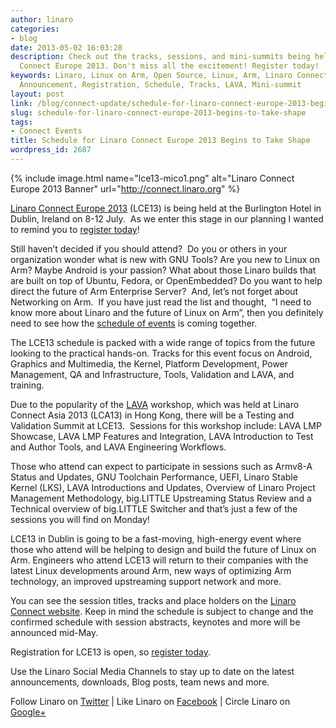 ```yaml
---
author: linaro
categories:
- blog
date: 2013-05-02 16:03:28
description: Check out the tracks, sessions, and mini-summits being held at Linaro
  Connect Europe 2013. Don't miss all the excitement! Register today!
keywords: Linaro, Linux on Arm, Open Source, Linux, Arm, Linaro Connect, LCE13-Dublin,
  Announcement, Registration, Schedule, Tracks, LAVA, Mini-summit
layout: post
link: /blog/connect-update/schedule-for-linaro-connect-europe-2013-begins-to-take-shape/
slug: schedule-for-linaro-connect-europe-2013-begins-to-take-shape
tags:
- Connect Events
title: Schedule for Linaro Connect Europe 2013 Begins to Take Shape
wordpress_id: 2687
---
```


{% include image.html name="lce13-mico1.png" alt="Linaro Connect Europe 2013 Banner" url="http://connect.linaro.org" %}


[Linaro Connect Europe 2013](http://connect.linaro.org) (LCE13) is being held at the Burlington Hotel in Dublin, Ireland on 8-12 July.  As we enter this stage in our planning I wanted to remind you to [register today](http://linaroconnect-lce13-eorg.eventbrite.com/)!


Still haven’t decided if you should attend?  Do you or others in your organization wonder what is new with GNU Tools? Are you new to Linux on Arm? Maybe Android is your passion? What about those Linaro builds that are built on top of Ubuntu, Fedora, or OpenEmbedded? Do you want to help direct the future of Arm Enterprise Server?  And, let’s not forget about Networking on Arm.  If you have just read the list and thought,  “I need to know more about Linaro and the future of Linux on Arm”, then you definitely need to see how the [schedule of events](http://connect.linaro.org/) is coming together.

The LCE13 schedule is packed with a wide range of topics from the future looking to the practical hands-on. Tracks for this event focus on Android, Graphics and Multimedia, the Kernel, Platform Development, Power Management, QA and Infrastructure, Tools, Validation and LAVA, and training.

Due to the popularity of the [LAVA](/services/testing-validation-services/) workshop, which was held at Linaro Connect Asia 2013 (LCA13) in Hong Kong, there will be a Testing and Validation Summit at LCE13.  Sessions for this workshop include: LAVA LMP Showcase, LAVA LMP Features and Integration, LAVA Introduction to Test and Author Tools, and LAVA Engineering Workflows.

Those who attend can expect to participate in sessions such as Armv8-A Status and Updates, GNU Toolchain Performance, UEFI, Linaro Stable Kernel (LKS), LAVA Introductions and Updates, Overview of Linaro Project Management Methodology, big.LITTLE Upstreaming Status Review and a Technical overview of big.LITTLE Switcher and that’s just a few of the sessions you will find on Monday!

LCE13 in Dublin is going to be a fast-moving, high-energy event where those who attend will be helping to design and build the future of Linux on Arm. Engineers who attend LCE13 will return to their companies with the latest Linux developments around Arm, new ways of optimizing Arm technology, an improved upstreaming support network and more.

You can see the session titles, tracks and place holders on the [Linaro Connect website](http://connect.linaro.org/). Keep in mind the schedule is subject to change and the confirmed schedule with session abstracts, keynotes and more will be announced mid-May.

Registration for LCE13 is open, so [register today](http://connect.linaro.org).

Use the Linaro Social Media Channels to stay up to date on the latest announcements, downloads, Blog posts, team news and more.

Follow Linaro on [Twitter](http://twitter.com/linaroorg) | Like Linaro on [Facebook](https://www.facebook.com/LinaroOrg) | Circle Linaro on [Google+](https://plus.google.com/+LinaroOrg)